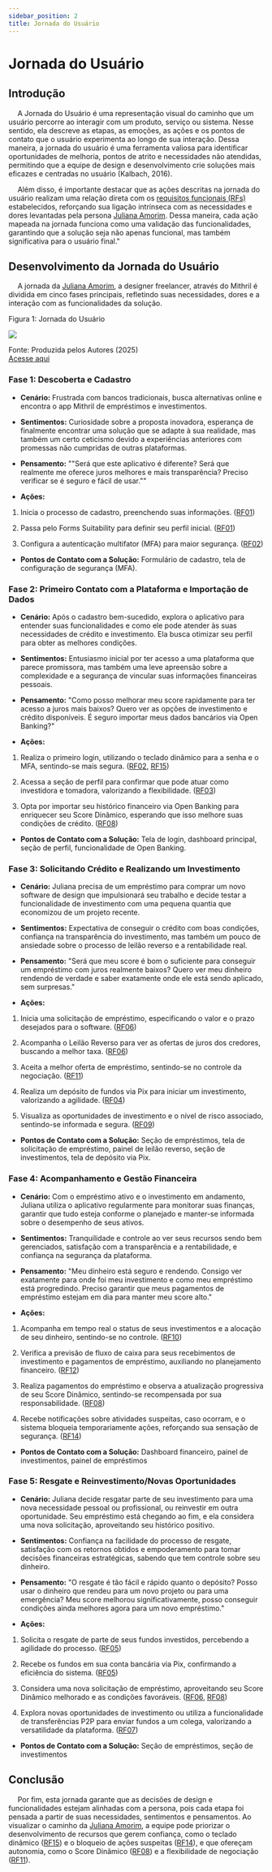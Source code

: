```yaml
---
sidebar_position: 2
title: Jornada do Usuário
---
```


# Jornada do Usuário

## Introdução

&emsp; A Jornada do Usuário é uma representação visual do caminho que um usuário percorre ao interagir com um produto, serviço ou sistema. Nesse sentido, ela descreve as etapas, as emoções, as ações e os pontos de contato que o usuário experimenta ao longo de sua interação. Dessa maneira, a jornada do usuário é uma ferramenta valiosa para identificar oportunidades de melhoria, pontos de atrito e necessidades não atendidas, permitindo que a equipe de design e desenvolvimento crie soluções mais eficazes e centradas no usuário (Kalbach, 2016).

&emsp; Além disso, é importante destacar que as ações descritas na jornada do usuário realizam uma relação direta com os [requisitos funcionais (RFs)](../requisitos-funcionais/requisitos-funcionais.md) estabelecidos, reforçando sua ligação intrínseca com as necessidades e dores levantadas pela persona [Juliana Amorim](../persona/persona.md). Dessa maneira, cada ação mapeada na jornada funciona como uma validação das funcionalidades, garantindo que a solução seja não apenas funcional, mas também significativa para o usuário final."

## Desenvolvimento da Jornada do Usuário

&emsp; A jornada da [Juliana Amorim](../persona/persona.md), a designer freelancer, através do Mithril é dividida em cinco fases principais, refletindo suas necessidades, dores e a interação com as funcionalidades da solução.

<p style={{textAlign: 'center'}}>Figura 1: Jornada do Usuário</p>

<div style={{margin: 25}}>
    <div style={{textAlign: 'center'}}>
        <img src={require("/img/Jornada.png").default} style={{width: 800}} />
        <br />
    </div>
</div>

<p style={{textAlign: 'center'}}>
  Fonte: Produzida pelos Autores (2025) <br/> <a href="https://www.figma.com/design/VdYZWwi9ZsCK7Ufwj7on6y/Persona-templete--Copy-?node-id=1-49&t=3QeCafLryBTEhpgU-1" target="_blank"> Acesse aqui </a>
</p>

### Fase 1: Descoberta e Cadastro

- **Cenário:** Frustrada com bancos tradicionais, busca alternativas online e encontra o app Mithril de empréstimos e investimentos.

- **Sentimentos:** Curiosidade sobre a proposta inovadora, esperança de finalmente encontrar uma solução que se adapte à sua realidade, mas também um certo ceticismo devido a experiências anteriores com promessas não cumpridas de outras plataformas.


- **Pensamento:** ""Será que este aplicativo é diferente? Será que realmente me oferece juros melhores e mais transparência? Preciso verificar se é seguro e fácil de usar.""

- **Ações:**

1. Inicia o processo de cadastro, preenchendo suas informações. ([RF01](../requisitos-funcionais/requisitos-funcionais.md#rf01))

2. Passa pelo Forms Suitability para definir seu perfil inicial. ([RF01](../requisitos-funcionais/requisitos-funcionais.md#rf01))

3. Configura a autenticação multifator (MFA) para maior segurança. ([RF02](../requisitos-funcionais/requisitos-funcionais.md#rf02))

- **Pontos de Contato com a Solução:** Formulário de cadastro, tela de configuração de segurança (MFA).

### Fase 2: Primeiro Contato com a Plataforma e Importação de Dados

- **Cenário:** Após o cadastro bem-sucedido, explora o aplicativo para entender suas funcionalidades e como ele pode atender às suas necessidades de crédito e investimento. Ela busca otimizar seu perfil para obter as melhores condições.

- **Sentimentos:** Entusiasmo inicial por ter acesso a uma plataforma que parece promissora, mas também uma leve apreensão sobre a complexidade e a segurança de vincular suas informações financeiras pessoais.
    
- **Pensamento:** "Como posso melhorar meu score rapidamente para ter acesso a juros mais baixos? Quero ver as opções de investimento e crédito disponíveis. É seguro importar meus dados bancários via Open Banking?"
    
- **Ações:**

1. Realiza o primeiro login, utilizando o teclado dinâmico para a senha e o MFA, sentindo-se mais segura. ([RF02](../requisitos-funcionais/requisitos-funcionais.md#rf02), [RF15](../requisitos-funcionais/requisitos-funcionais.md#rf15))

2. Acessa a seção de perfil para confirmar que pode atuar como investidora e tomadora, valorizando a flexibilidade. ([RF03](../requisitos-funcionais/requisitos-funcionais.md#rf03))

3. Opta por importar seu histórico financeiro via Open Banking para enriquecer seu Score Dinâmico, esperando que isso melhore suas condições de crédito. ([RF08]((../requisitos-funcionais/requisitos-funcionais.md#rf08)))

- **Pontos de Contato com a Solução:** Tela de login, dashboard principal, seção de perfil, funcionalidade de Open Banking.

### Fase 3: Solicitando Crédito e Realizando um Investimento

- **Cenário:** Juliana precisa de um empréstimo para comprar um novo software de design que impulsionará seu trabalho e decide testar a funcionalidade de investimento com uma pequena quantia que economizou de um projeto recente.

- **Sentimentos:** Expectativa de conseguir o crédito com boas condições, confiança na transparência do investimento, mas também um pouco de ansiedade sobre o processo de leilão reverso e a rentabilidade real.

- **Pensamento:** "Será que meu score é bom o suficiente para conseguir um empréstimo com juros realmente baixos? Quero ver meu dinheiro rendendo de verdade e saber exatamente onde ele está sendo aplicado, sem surpresas."

- **Ações:**

1. Inicia uma solicitação de empréstimo, especificando o valor e o prazo desejados para o software. ([RF06](../requisitos-funcionais/requisitos-funcionais.md#rf06))

2. Acompanha o Leilão Reverso para ver as ofertas de juros dos credores, buscando a melhor taxa. ([RF06](../requisitos-funcionais/requisitos-funcionais.md#rf06))

3. Aceita a melhor oferta de empréstimo, sentindo-se no controle da negociação. ([RF11](../requisitos-funcionais/requisitos-funcionais.md#rf11))

4. Realiza um depósito de fundos via Pix para iniciar um investimento, valorizando a agilidade. ([RF04](../requisitos-funcionais/requisitos-funcionais.md#rf04))

5. Visualiza as oportunidades de investimento e o nível de risco associado, sentindo-se informada e segura. ([RF09](../requisitos-funcionais/requisitos-funcionais.md#rf09))

- **Pontos de Contato com a Solução:** Seção de empréstimos, tela de solicitação de empréstimo, painel de  leilão reverso, seção de investimentos, tela de depósito via Pix.

### Fase 4: Acompanhamento e Gestão Financeira

- **Cenário:** Com o empréstimo ativo e o investimento em andamento, Juliana utiliza o aplicativo regularmente para monitorar suas finanças, garantir que tudo esteja conforme o planejado e manter-se informada sobre o desempenho de seus ativos.

- **Sentimentos:** Tranquilidade e controle ao ver seus recursos sendo bem gerenciados, satisfação com a transparência e a rentabilidade, e confiança na segurança da plataforma.

- **Pensamento:** "Meu dinheiro está seguro e rendendo. Consigo ver exatamente para onde foi meu investimento e como meu empréstimo está progredindo. Preciso garantir que meus pagamentos de empréstimo estejam em dia para manter meu score alto."

- **Ações:**

1. Acompanha em tempo real o status de seus investimentos e a alocação de seu dinheiro, sentindo-se no controle. ([RF10](../requisitos-funcionais/requisitos-funcionais.md#rf10))

2. Verifica a previsão de fluxo de caixa para seus recebimentos de investimento e pagamentos de empréstimo, auxiliando no planejamento financeiro. ([RF12](../requisitos-funcionais/requisitos-funcionais.md#rf12))

3. Realiza pagamentos do empréstimo e observa a atualização progressiva de seu Score Dinâmico, sentindo-se recompensada por sua responsabilidade. ([RF08](../requisitos-funcionais/requisitos-funcionais.md#rf08))

4. Recebe notificações sobre atividades suspeitas, caso ocorram, e o sistema bloqueia temporariamente ações, reforçando sua sensação de segurança. ([RF14](../requisitos-funcionais/requisitos-funcionais.md#rf14))

- **Pontos de Contato com a Solução:** Dashboard financeiro, painel de investimentos, painel de empréstimos

### Fase 5: Resgate e Reinvestimento/Novas Oportunidades

- **Cenário:** Juliana decide resgatar parte de seu investimento para uma nova necessidade pessoal ou profissional, ou reinvestir em outra oportunidade. Seu empréstimo está chegando ao fim, e ela considera uma nova solicitação, aproveitando seu histórico positivo.

- **Sentimentos:** Confiança na facilidade do processo de resgate, satisfação com os retornos obtidos e empoderamento para tomar decisões financeiras estratégicas, sabendo que tem controle sobre seu dinheiro.

- **Pensamento:** "O resgate é tão fácil e rápido quanto o depósito? Posso usar o dinheiro que rendeu para um novo projeto ou para uma emergência? Meu score melhorou significativamente, posso conseguir condições ainda melhores agora para um novo empréstimo."

- **Ações:**

1. Solicita o resgate de parte de seus fundos investidos, percebendo a agilidade do processo. ([RF05](../requisitos-funcionais/requisitos-funcionais.md#rf05))

2. Recebe os fundos em sua conta bancária via Pix, confirmando a eficiência do sistema. ([RF05](../requisitos-funcionais/requisitos-funcionais.md#rf05))

3. Considera uma nova solicitação de empréstimo, aproveitando seu Score Dinâmico melhorado e as condições favoráveis. ([RF06](../requisitos-funcionais/requisitos-funcionais.md#rf06), [RF08](../requisitos-funcionais/requisitos-funcionais.md#rf08))

4. Explora novas oportunidades de investimento ou utiliza a funcionalidade de transferências P2P para enviar fundos a um colega, valorizando a versatilidade da plataforma. ([RF07](../requisitos-funcionais/requisitos-funcionais.md#rf07))

- **Pontos de Contato com a Solução:** Seção de empréstimos, seção de investimentos

## Conclusão

&emsp; Por fim, esta jornada garante que as decisões de design e funcionalidades estejam alinhadas com a persona, pois cada etapa foi pensada a partir de suas necessidades, sentimentos e pensamentos. Ao visualizar o caminho da [Juliana Amorim](../persona/persona.md), a equipe pode priorizar o desenvolvimento de recursos que gerem confiança, como o teclado dinâmico ([RF15](../requisitos-funcionais/requisitos-funcionais.md#rf15)) e o bloqueio de ações suspeitas ([RF14](../requisitos-funcionais/requisitos-funcionais.md#rf14)), e que ofereçam autonomia, como o Score Dinâmico ([RF08](../requisitos-funcionais/requisitos-funcionais.md#rf08)) e a flexibilidade de negociação ([RF11](../requisitos-funcionais/requisitos-funcionais.md#rf11)).